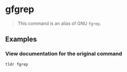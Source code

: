 # gfgrep

> This command is an alias of GNU `fgrep`.

## Examples

### View documentation for the original command

```bash
tldr fgrep
```
